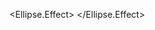 <Ellipse.Effect>
    <DropShadowEffect
        Color="{Binding Source={x:Static services:KnobGlowStatus.Instance}, Path=RightKnobRole, Converter={StaticResource KnobRoleToColorConverter}}"
        BlurRadius="100"
        ShadowDepth="0"
        Opacity="{Binding Source={x:Static services:KnobGlowStatus.Instance}, Path=RightKnobRole, Converter={StaticResource RoleToOpacityConverter}}"/>
</Ellipse.Effect>